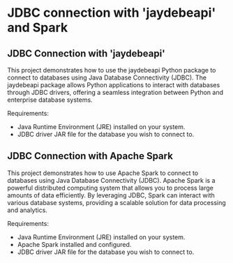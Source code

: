 
# JDBC connection with 'jaydebeapi' and Spark
## JDBC Connection with 'jaydebeapi'

This project demonstrates how to use the jaydebeapi Python package to connect to databases using Java Database Connectivity (JDBC). The jaydebeapi package allows Python applications to interact with databases through JDBC drivers, offering a seamless integration between Python and enterprise database systems.

Requirements:
- Java Runtime Environment (JRE) installed on your system.
- JDBC driver JAR file for the database you wish to connect to.
## JDBC Connection with Apache Spark
This project demonstrates how to use Apache Spark to connect to databases using Java Database Connectivity (JDBC). Apache Spark is a powerful distributed computing system that allows you to process large amounts of data efficiently. By leveraging JDBC, Spark can interact with various database systems, providing a scalable solution for data processing and analytics.

Requirements:
- Java Runtime Environment (JRE) installed on your system.
- Apache Spark installed and configured.
- JDBC driver JAR file for the database you wish to connect to.

